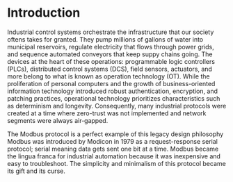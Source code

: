 # Introduction

  Industrial control systems orchestrate the infrastructure that our society oftens takes for granted. They pump millions of gallons of water into municipal reservoirs, regulate electricity that flows through power grids, and sequence automated conveyors that keep suppy chains going. The devices at the heart of these operations: programmable logic controllers (PLCs), distributed control systems (DCS), field sensors, actuators, and more belong to what is known as operation technology (OT). While the proliferation of personal computers and the growth of business-oriented information technology introduced robust authentication, encryption, and patching practices, operational technology prioritizes characteristics such as determinism and longevity. Consequently, many industrial protocols were created at a time where zero-trust was not implemented and network segments were always air-gapped.

  The Modbus protocol is a perfect example of this legacy design philosophy Modbus was introduced by Modicon in 1979 as a request-response serial protocol; serial meaning data gets sent one bit at a time. Modbus became the lingua franca for industrial automation because it was inexpensive and easy to troubleshoot. The simplicity and minimalism of this protocol became its gift and its curse. 
